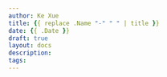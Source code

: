 ```yaml
---
author: Ke Xue
title: {{ replace .Name "-" " " | title }}
date: {{ .Date }}
draft: true
layout: docs
description: 
tags: 
---
```

